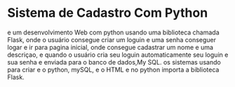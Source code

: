 # Sistema de Cadastro Com Python
 e um desenvolvimento Web com python usando uma biblioteca chamada Flask, onde o usuário consegue criar um loguin e uma senha
 conseguer logar e ir para pagina inicial, onde consegue cadastrar um nome e uma descriçao, e quando o usuário cria seu loguin
 automaticamente seu loguin e sua senha e enviada para o banco de dados,My SQL.
os sistemas usando para criar e o python, mySQL, e o HTML e no python importa a biblioteca Flask.
